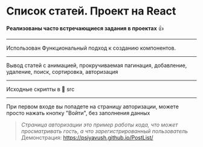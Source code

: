 # Список статей. Проект на React
**Реализованы часто встречающиеся задания в проектах** :+1:
___
Использован Функциональный подход к созданию компонентов.
___
Вывод статей с анимацией, прокручиваемая пагинация, добавление, удаление, поиск, сортировка, авторизация
___
Исходные скрипты в :open_file_folder: src
___
При первом входе вы попадете на страницу авторизации, можете просто нажать кнопку "Войти", без заполнения данных<br>
>*Страница авторизации это пример работы кода, что может просматривать гость, а что зарегистрированный пользователь*<br>
Демонстрация: https://psiyavush.github.io/PostList/

